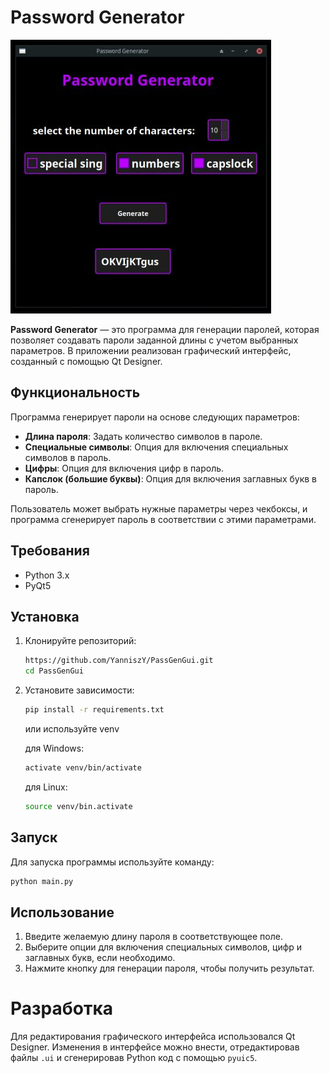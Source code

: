 # Password Generator

![logo](logo.jpg)

**Password Generator** — это программа для генерации паролей, которая позволяет создавать пароли заданной длины с учетом выбранных параметров. В приложении реализован графический интерфейс, созданный с помощью Qt Designer.

## Функциональность

Программа генерирует пароли на основе следующих параметров:

- **Длина пароля**: Задать количество символов в пароле.
- **Специальные символы**: Опция для включения специальных символов в пароль.
- **Цифры**: Опция для включения цифр в пароль.
- **Капслок (большие буквы)**: Опция для включения заглавных букв в пароль.

Пользователь может выбрать нужные параметры через чекбоксы, и программа сгенерирует пароль в соответствии с этими параметрами.

## Требования

- Python 3.x
- PyQt5

## Установка

1. Клонируйте репозиторий:

    ```bash
    https://github.com/YanniszY/PassGenGui.git
    cd PassGenGui
    ```

2. Установите зависимости:

    ```bash
    pip install -r requirements.txt
    ```

   или используйте venv
    
    для Windows:
    ```bash
    activate venv/bin/activate
    ```
    для Linux:
    ```bash
    source venv/bin.activate
    ```

## Запуск

Для запуска программы используйте команду:

```bash
python main.py
```
## Использование

1. Введите желаемую длину пароля в соответствующее поле.
2. Выберите опции для включения специальных символов, цифр и заглавных букв, если необходимо.
3. Нажмите кнопку для генерации пароля, чтобы получить результат.

# Разработка

Для редактирования графического интерфейса использовался Qt Designer. Изменения в интерфейсе можно внести, отредактировав файлы ```.ui``` и сгенерировав Python код с помощью ```pyuic5```.

